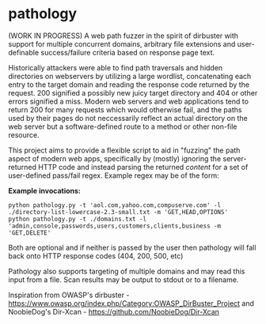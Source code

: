 # pathology
(WORK IN PROGRESS)
A web path fuzzer in the spirit of dirbuster with support for multiple concurrent domains, arbitrary file extensions and user-definable success/failure criteria based on response page text.

Historically attackers were able to find path traversals and hidden directories on webservers by utilizing a large wordlist, concatenating each entry to the target domain and reading the response code returned by the request. 200 signified a possibly new juicy target directory and 404 or other errors signified a miss. Modern web servers and web applications tend to return 200 for many requests which would otherwise fail, and the paths used by their pages do not neccessarily reflect an actual directory on the web server but a software-defined route to a method or other non-file resource. 

This project aims to provide a flexible script to aid in "fuzzing" the path aspect of modern web apps, specifically by (mostly) ignoring the server-returned HTTP code and instead parsing the returned *content* for a set of user-defined pass/fail regex. Example regex may be of the form:


**Example invocations:**

    python pathology.py -t 'aol.com,yahoo.com,compuserve.com' -l ./directory-list-lowercase-2.3-small.txt -m 'GET,HEAD,OPTIONS'
    python pathology.py -t ./domains.txt -l 'admin,console,passwords,users,customers,clients,business -m 'GET,DELETE'

Both are optional and if neither is passed by the user then pathology will fall back onto HTTP response codes (404, 200, 500, etc)

Pathology also supports targeting of multiple domains and may read this input from a file. Scan results may be output to stdout or to a filename.

Inspiration from OWASP's dirbuster - https://www.owasp.org/index.php/Category:OWASP_DirBuster_Project
and NoobieDog's Dir-Xcan - https://github.com/NoobieDog/Dir-Xcan

